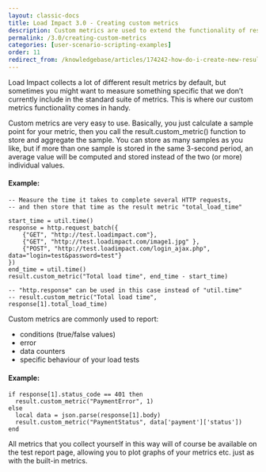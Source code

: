 ```yaml
---
layout: classic-docs
title: Load Impact 3.0 - Creating custom metrics
description: Custom metrics are used to extend the functionality of results with Load Impact. Custom metrics can be any numeric value and are able to be plotted in the main graph.
permalink: /3.0/creating-custom-metrics
categories: [user-scenario-scripting-examples]
order: 11
redirect_from: /knowledgebase/articles/174242-how-do-i-create-new-result-metrics
---
```


Load Impact collects a lot of different result metrics by default, but sometimes you might want to measure something specific that we don’t currently include in the standard suite of metrics. This is where our custom metrics functionality comes in handy.

Custom metrics are very easy to use. Basically, you just calculate a sample point for your metric, then you call the result.custom_metric() function to store and aggregate the sample. You can store as many samples as you like, but if more than one sample is stored in the same 3-second period, an average value will be computed and stored instead of the two (or more) individual values.

#### Example:
```
-- Measure the time it takes to complete several HTTP requests,
-- and then store that time as the result metric "total_load_time"

start_time = util.time()
response = http.request_batch({
    {"GET", "http://test.loadimpact.com"},
    {"GET", "http://test.loadimpact.com/image1.jpg" },
    {"POST", "http://test.loadimpact.com/login_ajax.php", data="login=test&password=test"}
})
end_time = util.time()
result.custom_metric("Total load time", end_time - start_time)

-- "http.response" can be used in this case instead of "util.time"
-- result.custom_metric("Total load time", response[1].total_load_time)
```

Custom metrics are commonly used to report:

- conditions (true/false values)
- error
- data counters
- specific behaviour of your load tests

#### Example:
```
if response[1].status_code == 401 then
  result.custom_metric("PaymentError", 1)
else
  local data = json.parse(response[1].body)
  result.custom_metric("PaymentStatus", data['payment']['status'])
end
```
All metrics that you collect yourself in this way will of course be available on the test report page, allowing you to plot graphs of your metrics etc. just as with the built-in metrics.
